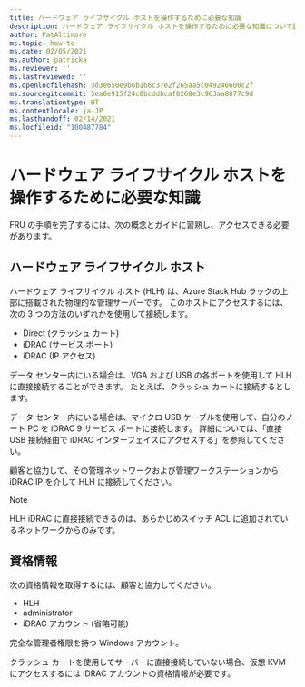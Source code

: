 ```yaml
---
title: ハードウェア ライフサイクル ホストを操作するために必要な知識
description: ハードウェア ライフサイクル ホストを操作するために必要な知識について説明します。
author: PatAltimore
ms.topic: how-to
ms.date: 02/05/2021
ms.author: patricka
ms.reviewer: ''
ms.lastreviewed: ''
ms.openlocfilehash: 3d3e650e9b6b1b6c37e2f265aa5c049246600c2f
ms.sourcegitcommit: 5ea0e915f24c8bcddbcaf8268e3c963aa8877c9d
ms.translationtype: HT
ms.contentlocale: ja-JP
ms.lasthandoff: 02/14/2021
ms.locfileid: "100487784"
---
```

# <a name="required-knowledge-for-working-with-the-hardware-lifecycle-host"></a>ハードウェア ライフサイクル ホストを操作するために必要な知識

FRU の手順を完了するには、次の概念とガイドに習熟し、アクセスできる必要があります。

## <a name="hardware-lifecycle-host"></a>ハードウェア ライフサイクル ホスト

ハードウェア ライフサイクル ホスト (HLH) は、Azure Stack Hub ラックの上部に搭載された物理的な管理サーバーです。 このホストにアクセスするには、次の 3 つの方法のいずれかを使用して接続します。

* Direct (クラッシュ カート)
* iDRAC (サービス ポート)
* iDRAC (IP アクセス)

データ センター内にいる場合は、VGA および USB の各ポートを使用して HLH に直接接続することができます。 たとえば、クラッシュ カートに接続するとします。

データ センター内にいる場合は、マイクロ USB ケーブルを使用して、自分のノート PC を iDRAC 9 サービス ポートに接続します。 詳細については、「直接 USB 接続経由で iDRAC インターフェイスにアクセスする」を参照してください。

顧客と協力して、その管理ネットワークおよび管理ワークステーションから iDRAC IP を介して HLH に接続してください。

> [!NOTE]
> HLH iDRAC に直接接続できるのは、あらかじめスイッチ ACL に追加されているネットワークからのみです。

## <a name="credentials"></a>資格情報

次の資格情報を取得するには、顧客と協力してください。

* HLH
* administrator
* iDRAC アカウント (省略可能)

完全な管理者権限を持つ Windows アカウント。

クラッシュ カートを使用してサーバーに直接接続していない場合、仮想 KVM にアクセスするには iDRAC アカウントの資格情報が必要です。


